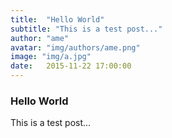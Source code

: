 ```yaml
---
title:  "Hello World"
subtitle: "This is a test post..."
author: "ame"
avatar: "img/authors/ame.png"
image: "img/a.jpg"
date:   2015-11-22 17:00:00
---
```


### Hello World
This is a test post...
